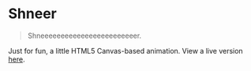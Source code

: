 Shneer
======

> Shneeeeeeeeeeeeeeeeeeeeeeeer.

Just for fun, a little HTML5 Canvas-based animation. View a live version [here](http://shneer.matthewyu.ca).
